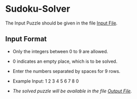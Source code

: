 # Sudoku-Solver

The Input Puzzle should be given in the file [Input File](input.txt).

## Input Format

- Only the integers between 0 to 9 are allowed.
- 0 indicates an empty place, which is to be solved.
- Enter the numbers separated by spaces for 9 rows.
- Example Input: 1 2 3 4 5 6 7 8 0

- *The solved puzzle will be available in the file [Output File](output.txt).*
